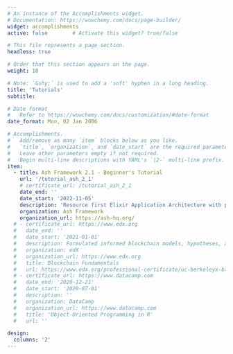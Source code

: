 ```yaml
---
# An instance of the Accomplishments widget.
# Documentation: https://wowchemy.com/docs/page-builder/
widget: accomplishments
active: false        # Activate this widget? true/false

# This file represents a page section.
headless: true

# Order that this section appears on the page.
weight: 10

# Note: `&shy;` is used to add a 'soft' hyphen in a long heading.
title: 'Tutorials'
subtitle:

# Date format
#   Refer to https://wowchemy.com/docs/customization/#date-format
date_format: Mon, 02 Jan 2006

# Accomplishments.
#   Add/remove as many `item` blocks below as you like.
#   `title`, `organization`, and `date_start` are the required parameters.
#   Leave other parameters empty if not required.
#   Begin multi-line descriptions with YAML's `|2-` multi-line prefix.
item:
  - title: Ash Framework 2.1 - Beginner's Tutorial
    url: '/tutorial_ash_2_1'
    # certificate_url: /tutorial_ash_2_1
    date_end: ''
    date_start: '2022-11-05'
    description: 'Resource first Elixir Application Architecture with parallelized workflow engines and well separated layers'
    organization: Ash Framework
    organization_url: https://ash-hq.org/
  # - certificate_url: https://www.edx.org
  #   date_end: ''
  #   date_start: '2021-01-01'
  #   description: Formulated informed blockchain models, hypotheses, and use cases.
  #   organization: edX
  #   organization_url: https://www.edx.org
  #   title: Blockchain Fundamentals
  #   url: https://www.edx.org/professional-certificate/uc-berkeleyx-blockchain-fundamentals
  # - certificate_url: https://www.datacamp.com
  #   date_end: '2020-12-21'
  #   date_start: '2020-07-01'
  #   description: ''
  #   organization: DataCamp
  #   organization_url: https://www.datacamp.com
  #   title: 'Object-Oriented Programming in R'
  #   url: ''

design:
  columns: '2'
---
```

